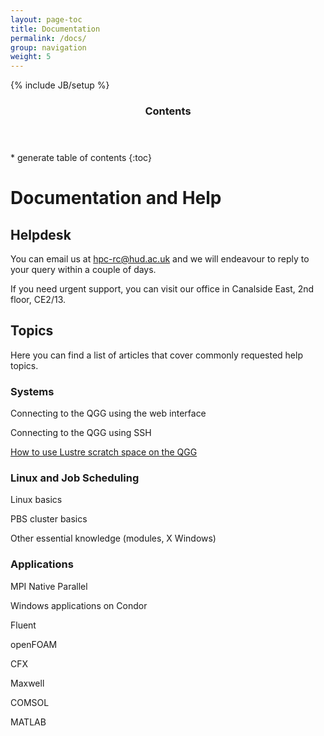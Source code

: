 ```yaml
---
layout: page-toc
title: Documentation
permalink: /docs/
group: navigation
weight: 5
---
```


{% include JB/setup %}

<div class="row">
<div class="col-md-2">
<section id="table-of-contents" class="toc">
<header>
<h3>Contents</h3>
</header>
<div id="drawer" markdown="1">
* generate table of contents
{:toc}
</div>
</section>
</div>
<div class="col-md-10" markdown="1">


# Documentation and Help

## Helpdesk

You can email us at <a href="mailto:hpc-rc@hud.ac.uk">hpc-rc@hud.ac.uk</a> and we will endeavour to reply to your query within a couple of days.

If you need urgent support, you can visit our office in Canalside East, 2nd floor, CE2/13.

## Topics

Here you can find a list of articles that cover commonly requested help topics.

### Systems

Connecting to the QGG using the web interface

Connecting to the QGG using SSH

<a href="/docs/how-to-use-lustre.html">How to use Lustre scratch space on the QGG</a>


### Linux and Job Scheduling

Linux basics

PBS cluster basics

Other essential knowledge (modules, X Windows)

### Applications

MPI Native Parallel

Windows applications on Condor

Fluent

openFOAM

CFX

Maxwell

COMSOL

MATLAB


</div>
</div>
